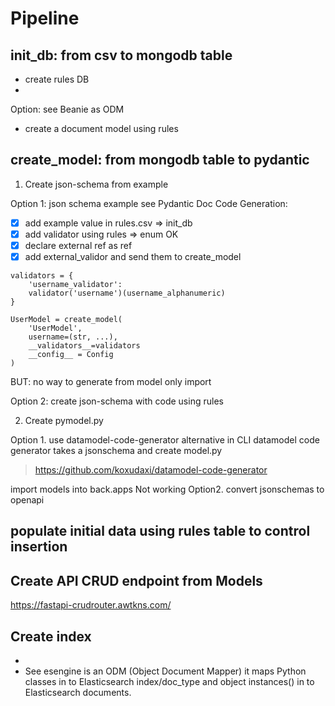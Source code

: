 # Pipeline 


## init_db: from csv to mongodb table

- create rules DB
- 
Option: see Beanie as ODM

- create a document model using rules


## create_model: from mongodb table to pydantic

1. Create json-schema from example

Option 1: json schema example see Pydantic Doc Code Generation:


  - [x] add example value in rules.csv => init_db
  - [x] add validator using rules => enum OK
  - [x] declare external ref as ref
  - [x] add external_validor and send them to create_model
```
validators = {
    'username_validator':
    validator('username')(username_alphanumeric)
}

UserModel = create_model(
    'UserModel',
    username=(str, ...),
    __validators__=validators
    __config__ = Config
)
```

BUT: no way to generate from model only import

Option 2: create json-schema with code using rules


2. Create pymodel.py

Option 1. use datamodel-code-generator
alternative in CLI datamodel code generator takes a jsonschema and create model.py
> https://github.com/koxudaxi/datamodel-code-generator

import models into back.apps
Not working 
Option2. convert jsonschemas to openapi

## populate initial data using rules table to control insertion


## Create API CRUD endpoint from Models


https://fastapi-crudrouter.awtkns.com/


## Create index

-
- See esengine is an ODM (Object Document Mapper) it maps Python classes in to Elasticsearch index/doc_type and object instances() in to Elasticsearch documents.



